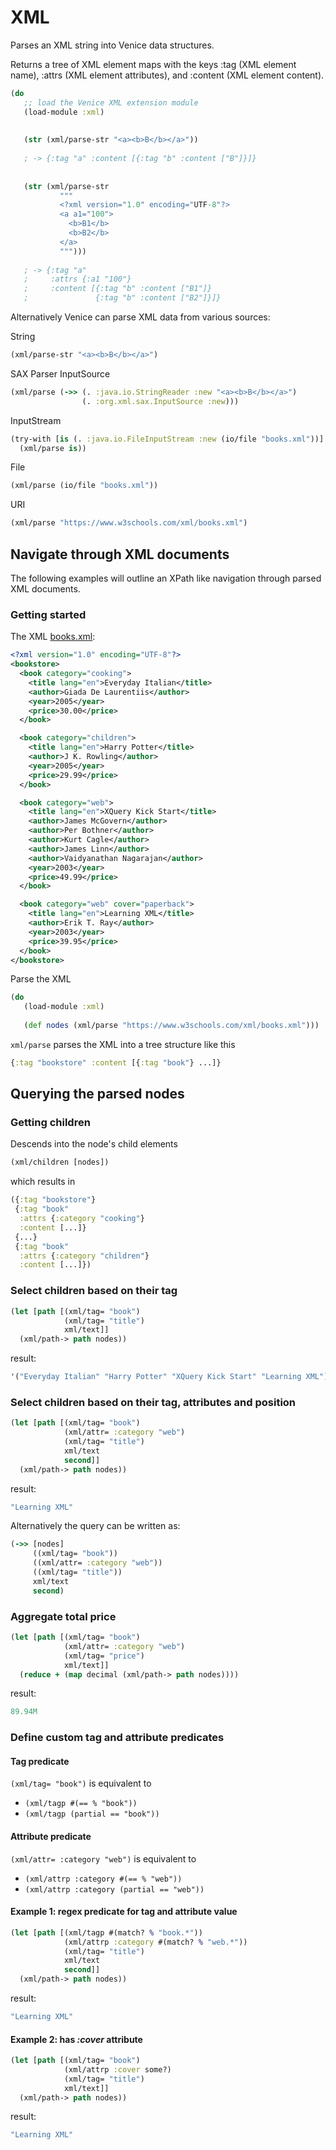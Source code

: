 # XML

Parses an XML string into Venice data structures.

Returns a tree of XML element maps with the
keys :tag (XML element name), :attrs (XML element attributes), 
and :content (XML element content).

```clojure
(do
   ;; load the Venice XML extension module
   (load-module :xml)
   
   
   (str (xml/parse-str "<a><b>B</b></a>"))
   
   ; -> {:tag "a" :content [{:tag "b" :content ["B"]}]}
   
   
   (str (xml/parse-str 
           """
           <?xml version="1.0" encoding="UTF-8"?>
           <a a1="100">
             <b>B1</b>
             <b>B2</b>
           </a>
           """)))
           
   ; -> {:tag "a" 
   ;     :attrs {:a1 "100"} 
   ;     :content [{:tag "b" :content ["B1"]} 
   ;               {:tag "b" :content ["B2"]}]}
```



Alternatively Venice can parse XML data from various sources:


String

```clojure
(xml/parse-str "<a><b>B</b></a>")
```

SAX Parser InputSource

```clojure
(xml/parse (->> (. :java.io.StringReader :new "<a><b>B</b></a>")
                (. :org.xml.sax.InputSource :new)))
```

InputStream

```clojure
(try-with [is (. :java.io.FileInputStream :new (io/file "books.xml"))]
  (xml/parse is))
```

File

```clojure       
(xml/parse (io/file "books.xml"))
```

URI

```clojure       
(xml/parse "https://www.w3schools.com/xml/books.xml")
```


## Navigate through XML documents

The following examples will outline an XPath like navigation through parsed 
XML documents.


### Getting started

The XML [books.xml](https://www.w3schools.com/xml/books.xml):

```xml
<?xml version="1.0" encoding="UTF-8"?>
<bookstore>
  <book category="cooking">
    <title lang="en">Everyday Italian</title>
    <author>Giada De Laurentiis</author>
    <year>2005</year>
    <price>30.00</price>
  </book>

  <book category="children">
    <title lang="en">Harry Potter</title>
    <author>J K. Rowling</author>
    <year>2005</year>
    <price>29.99</price>
  </book>

  <book category="web">
    <title lang="en">XQuery Kick Start</title>
    <author>James McGovern</author>
    <author>Per Bothner</author>
    <author>Kurt Cagle</author>
    <author>James Linn</author>
    <author>Vaidyanathan Nagarajan</author>
    <year>2003</year>
    <price>49.99</price>
  </book>

  <book category="web" cover="paperback">
    <title lang="en">Learning XML</title>
    <author>Erik T. Ray</author>
    <year>2003</year>
    <price>39.95</price>
  </book>
</bookstore>
```

Parse the XML

```clojure
(do
   (load-module :xml)
   
   (def nodes (xml/parse "https://www.w3schools.com/xml/books.xml")))
```

`xml/parse` parses the XML into a tree structure like this

```clojure
{:tag "bookstore" :content [{:tag "book"} ...]}
```


## Querying the parsed nodes

### Getting children

Descends into the node's child elements

```clojure
(xml/children [nodes])
```

which results in

```clojure
({:tag "bookstore"}
 {:tag "book"
  :attrs {:category "cooking"}
  :content [...]}
 {...}
 {:tag "book"
  :attrs {:category "children"}
  :content [...]})
```

### Select children based on their tag

```clojure
(let [path [(xml/tag= "book")
            (xml/tag= "title")
            xml/text]]
  (xml/path-> path nodes))
```

result:

```clojure
'("Everyday Italian" "Harry Potter" "XQuery Kick Start" "Learning XML")
```


### Select children based on their tag, attributes and position

```clojure
(let [path [(xml/tag= "book")
            (xml/attr= :category "web")
            (xml/tag= "title")
            xml/text
            second]]
  (xml/path-> path nodes))
```

result:

```clojure
"Learning XML"
```

Alternatively the query can be written as:

```clojure
(->> [nodes]
     ((xml/tag= "book"))
     ((xml/attr= :category "web"))
     ((xml/tag= "title"))
     xml/text
     second)
```

### Aggregate total price

```clojure
(let [path [(xml/tag= "book")
            (xml/attr= :category "web")
            (xml/tag= "price")
            xml/text]]
  (reduce + (map decimal (xml/path-> path nodes))))
```

result:

```clojure
89.94M
```

### Define custom tag and attribute predicates

#### Tag predicate

`(xml/tag= "book")` is equivalent to
- `(xml/tagp #(== % "book"))`
- `(xml/tagp (partial == "book"))`
 
#### Attribute predicate   

`(xml/attr= :category "web")` is equivalent to 
- `(xml/attrp :category #(== % "web"))`
- `(xml/attrp :category (partial == "web"))`

  
#### Example 1: regex predicate for tag and attribute value

```clojure
(let [path [(xml/tagp #(match? % "book.*"))
            (xml/attrp :category #(match? % "web.*"))
            (xml/tag= "title")
            xml/text
            second]]
  (xml/path-> path nodes))
```

result:

```clojure
"Learning XML"
```


#### Example 2: has _:cover_ attribute

```clojure
(let [path [(xml/tag= "book")
            (xml/attrp :cover some?)
            (xml/tag= "title")
            xml/text]]
  (xml/path-> path nodes))
```

result:

```clojure
"Learning XML"
```
